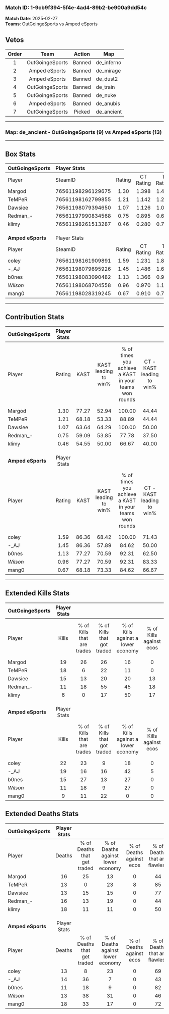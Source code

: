 ### Match ID: 1-9cb9f394-5f4e-4ad4-89b2-be900a9dd54c  
**Match Date**: 2025-02-27  
**Teams**: OutGoingeSports vs Amped eSports  

## Vetos  

| Order | Team | Action | Map |
| :---: | :--: | :----: | --- |
| 1 | OutGoingeSports | Banned | de_inferno |
| 2 | Amped eSports | Banned | de_mirage |
| 3 | Amped eSports | Banned | de_dust2 |
| 4 | OutGoingeSports | Banned | de_train |
| 5 | OutGoingeSports | Banned | de_nuke |
| 6 | Amped eSports | Banned | de_anubis |
| 7 | OutGoingeSports | Picked | de_ancient |

---  

### **Map**: de_ancient - OutGoingeSports (9) vs Amped eSports (13)  
---  

## Box Stats  

| **OutGoingeSports** | Player Stats      |        |           |          |       |       |       |         |        |      |     |
| :- | :- | :-: | :-: | :-: | :-: | :-: | :-: | :-: | :-: | :-: | :-: |
| Player              | SteamID           | Rating | CT Rating | T Rating | KAST  |  ADR  | Kills | Assists | Deaths | K/D  | HS% |
| Margod              | 76561198296129675 |  1.30  |   1.398   |  1.421   | 77.27 | 90.7  |  19   |    6    |   16   | 1.19 | 57  |
| TeMPeR              | 76561198162799855 |  1.21  |   1.142   |  1.234   | 68.18 | 75.8  |  18   |    3    |   13   | 1.38 | 66  |
| Dawsiee             | 76561198079394650 |  1.07  |   1.126   |  1.066   | 63.64 | 77.1  |  15   |    6    |   13   | 1.15 | 53  |
| Redman_-            | 76561197990834568 |  0.75  |   0.895   |  0.692   | 59.09 | 63.5  |  11   |    3    |   16   | 0.69 | 63  |
| klimy               | 76561198261513287 |  0.46  |   0.280   |  0.789   | 54.55 | 51.8  |   6   |    8    |   18   | 0.33 | 33  |
|                     |                   |        |           |          |       |       |       |         |        |      |     |
|                     |                   |        |           |          |       |       |       |         |        |      |     |
|                     |                   |        |           |          |       |       |       |         |        |      |     |
| **Amped eSports**   | Player Stats      |        |           |          |       |       |       |         |        |      |     |
| Player              | SteamID           | Rating | CT Rating | T Rating | KAST  |  ADR  | Kills | Assists | Deaths | K/D  | HS% |
| coley               | 76561198161909891 |  1.59  |   1.231   |  1.892   | 86.36 | 103.8 |  22   |    4    |   13   | 1.69 | 68  |
| -_AJ                | 76561198079695926 |  1.45  |   1.486   |  1.650   | 86.36 | 101.1 |  19   |    7    |   14   | 1.36 | 52  |
| b0nes               | 76561198083090482 |  1.13  |   1.366   |  0.985   | 77.27 | 56.4  |  15   |    1    |   11   | 1.36 | 60  |
| _Wilson_            | 76561198068704558 |  0.96  |   0.970   |  1.183   | 77.27 | 59.4  |  11   |    7    |   13   | 0.85 | 54  |
| mang0               | 76561198028319245 |  0.67  |   0.910   |  0.739   | 68.18 | 52.3  |   9   |    6    |   18   | 0.50 | 44  |
---  

## Contribution Stats  

| **OutGoingeSports** | Player Stats |       |                      |                                                        |                           |                                                             |                          |                                                            |
| :- | :-: | :-: | :-: | :-: | :-: | :-: | :-: | :-: |
| Player              |    Rating    | KAST  | KAST leading to win% | % of times you achieve a KAST in your teams won rounds | CT - KAST leading to win% | CT - % of times you achieve a KAST in your teams won rounds | T - KAST leading to win% | T - % of times you achieve a KAST in your teams won rounds |
| Margod              |     1.30     | 77.27 |        52.94         |                         100.00                         |           44.44           |                           100.00                            |          62.50           |                           100.00                           |
| TeMPeR              |     1.21     | 68.18 |        53.33         |                         88.89                          |           44.44           |                           100.00                            |          66.67           |                           80.00                            |
| Dawsiee             |     1.07     | 63.64 |        64.29         |                         100.00                         |           50.00           |                           100.00                            |          83.33           |                           100.00                           |
| Redman_-            |     0.75     | 59.09 |        53.85         |                         77.78                          |           37.50           |                            75.00                            |          80.00           |                           80.00                            |
| klimy               |     0.46     | 54.55 |        50.00         |                         66.67                          |           40.00           |                            50.00                            |          57.14           |                           80.00                            |
|                     |              |       |                      |                                                        |                           |                                                             |                          |                                                            |
|                     |              |       |                      |                                                        |                           |                                                             |                          |                                                            |
|                     |              |       |                      |                                                        |                           |                                                             |                          |                                                            |
| **Amped eSports**   | Player Stats |       |                      |                                                        |                           |                                                             |                          |                                                            |
| Player              |    Rating    | KAST  | KAST leading to win% | % of times you achieve a KAST in your teams won rounds | CT - KAST leading to win% | CT - % of times you achieve a KAST in your teams won rounds | T - KAST leading to win% | T - % of times you achieve a KAST in your teams won rounds |
| coley               |     1.59     | 86.36 |        68.42         |                         100.00                         |           71.43           |                           100.00                            |          66.67           |                           100.00                           |
| -_AJ                |     1.45     | 86.36 |        57.89         |                         84.62                          |           50.00           |                            80.00                            |          63.64           |                           87.50                            |
| b0nes               |     1.13     | 77.27 |        70.59         |                         92.31                          |           62.50           |                           100.00                            |          77.78           |                           87.50                            |
| _Wilson_            |     0.96     | 77.27 |        70.59         |                         92.31                          |           83.33           |                           100.00                            |          63.64           |                           87.50                            |
| mang0               |     0.67     | 68.18 |        73.33         |                         84.62                          |           66.67           |                            80.00                            |          77.78           |                           87.50                            |
---  

## Extended Kills Stats  

| **OutGoingeSports** | Player Stats |                            |                            |                                    |                         |                              |                                 |                                       |                    |           |
| :- | :-: | :-: | :-: | :-: | :-: | :-: | :-: | :-: | :-: | :-: |
| Player              |    Kills     | % of Kills that are trades | % of Kills that got traded | % of Kills against a lower economy | % of Kills against ecos | % of Kills that are flawless | % of Kills that are close duels | % of Kills that are assisted by flash | Pistol Round Kills | AWP Kills |
| Margod              |      19      |             26             |             26             |                 16                 |            0            |              42              |                5                |                  11                   |         0          |     2     |
| TeMPeR              |      18      |             6              |             22             |                 11                 |            0            |              72              |               11                |                   0                   |         3          |     6     |
| Dawsiee             |      15      |             13             |             20             |                 20                 |           13            |              60              |                7                |                   0                   |         0          |     0     |
| Redman_-            |      11      |             18             |             55             |                 45                 |           18            |              64              |                0                |                   0                   |         0          |     0     |
| klimy               |      6       |             0              |             17             |                 50                 |           17            |              67              |                0                |                   0                   |         0          |     0     |
|                     |              |                            |                            |                                    |                         |                              |                                 |                                       |                    |           |
|                     |              |                            |                            |                                    |                         |                              |                                 |                                       |                    |           |
|                     |              |                            |                            |                                    |                         |                              |                                 |                                       |                    |           |
| **Amped eSports**   | Player Stats |                            |                            |                                    |                         |                              |                                 |                                       |                    |           |
| Player              |    Kills     | % of Kills that are trades | % of Kills that got traded | % of Kills against a lower economy | % of Kills against ecos | % of Kills that are flawless | % of Kills that are close duels | % of Kills that are assisted by flash | Pistol Round Kills | AWP Kills |
| coley               |      22      |             23             |             9              |                 18                 |            0            |              59              |                0                |                   0                   |         0          |     3     |
| -_AJ                |      19      |             16             |             16             |                 42                 |            5            |              47              |                0                |                   5                   |         1          |     1     |
| b0nes               |      15      |             27             |             13             |                 27                 |            0            |              60              |                7                |                   7                   |         4          |     1     |
| _Wilson_            |      11      |             18             |             9              |                 27                 |            0            |              73              |                9                |                   9                   |         0          |     2     |
| mang0               |      9       |             11             |             22             |                 0                  |            0            |              33              |               11                |                   0                   |         0          |     0     |
## Extended Deaths Stats  

| **OutGoingeSports** | Player Stats |                             |                                   |                          |                               |                            |                           |               |
| :- | :-: | :-: | :-: | :-: | :-: | :-: | :-: | :-: |
| Player              |    Deaths    | % of Deaths that get traded | % of Deaths against lower economy | % of Deaths against ecos | % of Deaths that are flawless | % of Deaths that are close | % of Deaths while blinded | Deaths to AWP |
| Margod              |      16      |             25              |                13                 |            0             |              44               |             0              |             0             |       0       |
| TeMPeR              |      13      |              0              |                23                 |            8             |              85               |             0              |             0             |       3       |
| Dawsiee             |      13      |             15              |                15                 |            0             |              77               |             8              |             8             |       1       |
| Redman_-            |      16      |             13              |                19                 |            0             |              44               |             6              |             0             |       0       |
| klimy               |      18      |             11              |                11                 |            0             |              50               |             6              |            11             |       1       |
|                     |              |                             |                                   |                          |                               |                            |                           |               |
|                     |              |                             |                                   |                          |                               |                            |                           |               |
|                     |              |                             |                                   |                          |                               |                            |                           |               |
| **Amped eSports**   | Player Stats |                             |                                   |                          |                               |                            |                           |               |
| Player              |    Deaths    | % of Deaths that get traded | % of Deaths against lower economy | % of Deaths against ecos | % of Deaths that are flawless | % of Deaths that are close | % of Deaths while blinded | Deaths to AWP |
| coley               |      13      |              8              |                23                 |            0             |              69               |             8              |             0             |       1       |
| -_AJ                |      14      |             36              |                 7                 |            0             |              43               |             7              |            14             |       0       |
| b0nes               |      11      |             18              |                 9                 |            0             |              82               |             0              |             0             |       0       |
| _Wilson_            |      13      |             38              |                31                 |            0             |              46               |             8              |             0             |       2       |
| mang0               |      18      |             33              |                17                 |            0             |              72               |             6              |             0             |       0       |
